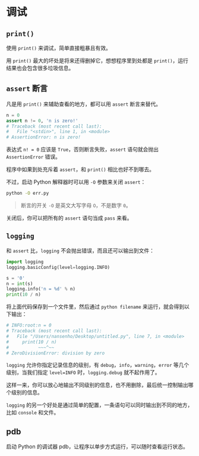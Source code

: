 # 调试

## `print()`

使用 `print()` 来调试，简单直接粗暴且有效。

用 `print()` 最大的坏处是将来还得删掉它，想想程序里到处都是 `print()`，运行结果也会包含很多垃圾信息。

## `assert` 断言

凡是用 `print()` 来辅助查看的地方，都可以用 `assert` 断言来替代。

```python
n = 0
assert n != 0, 'n is zero!'
# Traceback (most recent call last):
#   File "<stdin>", line 1, in <module>
# AssertionError: n is zero!
```

表达式 `n! = 0` 应该是 `True`，否则断言失败，`assert` 语句就会抛出 `AssertionError` 错误。

程序中如果到处充斥着 `assert`，和 `print()` 相比也好不到哪去。

不过，启动 Python 解释器时可以用 `-O` 参数来关闭 `assert`：

```bash
python -O err.py
```

> 断言的开关 `-O` 是英文大写字母 `O`，不是数字 `0`。

关闭后，你可以把所有的 `assert` 语句当成 `pass` 来看。

## `logging`

和 `assert` 比，`logging` 不会抛出错误，而且还可以输出到文件：

```python
import logging
logging.basicConfig(level=logging.INFO)

s = '0'
n = int(s)
logging.info('n = %d' % n)
print(10 / n)
```

将上面代码保存到一个文件里，然后通过 `python filename` 来运行，就会得到以下输出：

```python
# INFO:root:n = 0
# Traceback (most recent call last):
#   File "/Users/nansenho/Desktop/untitled.py", line 7, in <module>
#     print(10 / n)
#           ~~~^~~
# ZeroDivisionError: division by zero
```

`logging` 允许你指定记录信息的级别，有 `debug`，`info`，`warning`，`error` 等几个级别，当我们指定 `level=INFO` 时，`logging.debug` 就不起作用了。

这样一来，你可以放心地输出不同级别的信息，也不用删除，最后统一控制输出哪个级别的信息。

`logging` 的另一个好处是通过简单的配置，一条语句可以同时输出到不同的地方，比如 `console` 和文件。

## pdb

启动 Python 的调试器 pdb，让程序以单步方式运行，可以随时查看运行状态。

